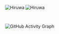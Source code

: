 <p align="left"><img align="left" src="https://github-readme-stats.vercel.app/api/top-langs?username=Hiruwa&show_icons=true&locale=en&layout=compact&theme=radical" alt="Hiruwa" /></p>

 
 <p><img align="center" src="https://github-readme-streak-stats.herokuapp.com/?user=Hiruwa&theme=radical" alt="Hiruwa" /></p>
 
 <br />
 
![GitHub Activity Graph](https://activity-graph.herokuapp.com/graph?username=&bg_color=000000&color=4fff67&line=4fff67&point=ffffff&area=true&hide_border=true)  
